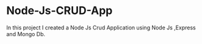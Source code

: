 # Node-Js-CRUD-App

In this project I created a Node Js Crud Application using Node Js ,Express and Mongo Db.
